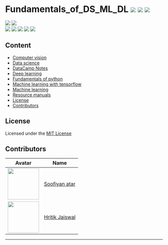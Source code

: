 # Fundamentals_of_DS_ML_DL ![](https://img.shields.io/github/forks/hritik5102/Fundamentals_of_DS_ML_DL?style=social) ![](https://img.shields.io/github/stars/hritik5102/Fundamentals_of_DS_ML_DL?style=social) ![](https://img.shields.io/github/watchers/hritik5102/Fundamentals_of_DS_ML_DL?style=social) <br>

![](https://img.shields.io/github/repo-size/hritik5102/Fundamentals_of_DS_ML_DL) ![](https://img.shields.io/github/license/hritik5102/Fundamentals_of_DS_ML_DL?color=red)<br>
![](https://img.shields.io/github/issues/hritik5102/Fundamentals_of_DS_ML_DL?color=green) ![](https://img.shields.io/github/issues-pr/hritik5102/Fundamentals_of_DS_ML_DL?color=green) ![](https://img.shields.io/github/downloads/hritik5102/Fundamentals_of_DS_ML_DL/total) ![](https://img.shields.io/github/last-commit/hritik5102/Fundamentals_of_DS_ML_DL) ![](https://img.shields.io/github/contributors/hritik5102/Fundamentals_of_DS_ML_DL)


## Content 

  - [Computer vision](#Computer-vision)
  - [Data science](#Data-science)
  - [DataCamp Notes](#DataCamp_Notes)
  - [Deep learning](#Deep-learning)
  - [Fundamentals of python](#Fundamentals-of-python)
  - [Machine learning with tensorflow](#Machine-learning-with-tensorflow)
  - [Machine learning](#Machine-learning)
  - [Resource manuals](#Resource-manuals)
  - [License](#License)
  - [Contributors](#Contributors)
  

## License

Licensed under the [MIT License](LICENSE) 

## Contributors

|     Avatar                                                      |                        Name                |
| --------------------                                            |  -------------------------------------     |
|  <img src="https://avatars.githubusercontent.com/Soofiyan" style="width:100px" >     |                     [Soofiyan atar](https://github.com/Soofiyan)         |
|  <img src="https://avatars.githubusercontent.com/hritik5102" style="width:100px" >         |               [Hritik Jaiswal](https://github.com/hritik5102)          |

<hr/>

